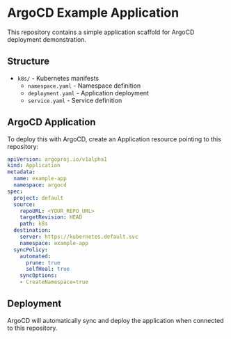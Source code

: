 # ArgoCD Example Application

This repository contains a simple application scaffold for ArgoCD deployment demonstration.

## Structure

- `k8s/` - Kubernetes manifests
  - `namespace.yaml` - Namespace definition
  - `deployment.yaml` - Application deployment
  - `service.yaml` - Service definition

## ArgoCD Application

To deploy this with ArgoCD, create an Application resource pointing to this repository:

```yaml
apiVersion: argoproj.io/v1alpha1
kind: Application
metadata:
  name: example-app
  namespace: argocd
spec:
  project: default
  source:
    repoURL: <YOUR_REPO_URL>
    targetRevision: HEAD
    path: k8s
  destination:
    server: https://kubernetes.default.svc
    namespace: example-app
  syncPolicy:
    automated:
      prune: true
      selfHeal: true
    syncOptions:
    - CreateNamespace=true
```

## Deployment

ArgoCD will automatically sync and deploy the application when connected to this repository.
